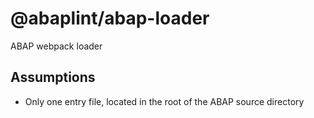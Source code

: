 # @abaplint/abap-loader

ABAP webpack loader

## Assumptions
* Only one entry file, located in the root of the ABAP source directory